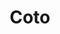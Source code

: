 ---
title: "Coto"
url: /ciudad-autonoma-de-buenos-aires/coto-avenida-intendente-francisco-rabanal/
shop: Supermarkt
---